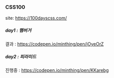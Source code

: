 ### CSS100
site: https://100dayscss.com/

##### day1 : 햄버거
결과 : https://codepen.io/minthing/pen/jOyeOrZ

##### day2 : 피라미드
진행중 : https://codepen.io/minthing/pen/KKarebg